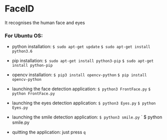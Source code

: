 # FaceID
It recognises the human face and eyes

### For Ubuntu OS:

- python installation:
` $ sudo apt-get update `
` $ sudo apt-get install python3.6 `

- pip installation:
` $ sudo apt-get install python3-pip `
` $ sudo apt-get install python-pip `

- opencv installation:
` $ pip3 install opencv-python `
` $ pip install opencv-python `

- launching the face detection application:
` $ python3 FrontFace.py `
` $ python FrontFace.py `

- launching the eyes detection application:
` $ python3 Eyes.py `
` $ python Eyes.py `

- launching the smile detection application:
` $ python3 smile.py `
` $ python smile.py 

- quitting the application:
just press ` q `
